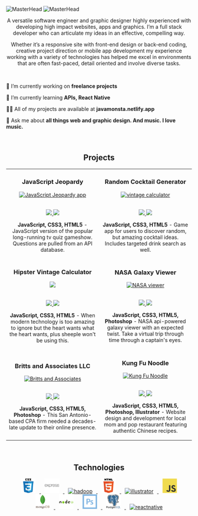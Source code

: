 ![MasterHead](https://github.com/Java-Monsta/Java-Monsta/blob/ffd20f1fafa270eccfd829196333e352fcab7fe6/gitProfilereverse.png#gh-light-mode-only)
![MasterHead](https://github.com/Java-Monsta/Java-Monsta/blob/81308ffece1fae48a6c24968cebd7f4fb4de17bd/gitProfileinverse.png#gh-dark-mode-only)

<p align="center">A versatile software engineer and graphic designer highly experienced with developing high impact websites, apps and graphics. I’m a full stack developer who can articulate my ideas in an effective, compelling way.</p>

<p align="center">Whether it’s a responsive site with front-end design or back-end coding, creative project direction or mobile app development my experience working with a variety of technologies has helped me excel in environments that are often fast-paced, detail oriented and involve diverse tasks.</p>

<br/>

<p align="left">🔭 I’m currently working on <b>freelance projects</b></>

<p align="left">🌱 I’m currently learning <b>APIs, React Native</b></>

<p align="left">👨‍💻 All of my projects are available at <b>javamonsta.netlify.app</b></>

<p align="left">💬 Ask me about <b>all things web and graphic design. And music. I love music.</b></>

<br/>
<br/>
<br/>

<h2 align="center">Projects</h2>
<div align="center">
	<table>
		<tr>
			<td width="50%">
				<h3 align="center" color="white">JavaScript Jeopardy</h2>
				<div align="center" >  
					<a href='https://jeopardy-online.netlify.app/'>
						<img src="https://github.com/Java-Monsta/Java-Monsta/blob/e4c5e6a22099fa92363ebaffb90252a20fad5084/jeopardy_preview.gif" alt="JavaScript Jeopardy app" height="100%" />
					</a>
					<br>
					<br>
					<p>
						<a href="https://github.com/Java-Monsta/Jeopardy-Game-app" target="_blank">
							<img src="https://img.shields.io/badge/Repo-lightgrey?style=for-the-badge&logo=github"/>
						</a>  
						<a href="https://jeopardy-online.netlify.app/" target="_blank">
							<img src="https://img.shields.io/badge/-website-green?style=for-the-badge&color=e8970c"/>
						</a>	
					</p>
					<p><strong>JavaScript, CSS3, HTML5</strong> - JavaScript version of the popular long-running tv quiz gameshow. Questions are pulled from an API database.</p>
				</div>
			</td>
			<td width="50%">
				<h3 align="center" color="white">Random Cocktail Generator</h2>
				<div align="center" >  
					<a href='https://random-cocktails.netlify.app/'>
						<img src="https://github.com/Java-Monsta/Java-Monsta/blob/1b1ebeb99eaa60c3037924ff492f2b0e403b780c/cocktail_app.gif" alt="vintage calculator" height="100%" />
					</a>
					<br>
					<br>
					<p>
						<a href="https://github.com/Java-Monsta/Random-Cocktail-Generator" target="_blank">
							<img src="https://img.shields.io/badge/Repo-lightgrey?style=for-the-badge&logo=github" />
						</a>  
						<a href="https://random-cocktails.netlify.app/" target="_blank">
							<img src="https://img.shields.io/badge/-website-green?style=for-the-badge&color=e8970c"/>
						</a>	
					</p>
					 <p><strong>JavaScript, CSS3, HTML5</strong> - Game app for users to discover random, but amazing cocktail ideas. Includes targeted drink search as well.</p>
				</div>
	<tr>
		<td width="50%">
			<h3 align="center" color="white">Hipster Vintage Calculator</h2>
			<div align="center" >  
				<a href='https://hipster-calculator.netlify.app/'>
					<img src="https://github.com/Java-Monsta/Hipster-Calculator-App/blob/d46e12b1e0915c90a984a6ff01df732718298a95/hipstercalc.gif" height="100%" />
				</a>
				<br>
				<br>
				<p>
					<a href="https://github.com/Java-Monsta/Hipster-Calculator-App" target="_blank">
						<img src="https://img.shields.io/badge/Repo-lightgrey?style=for-the-badge&logo=github"/>
					</a>  
					<a href="https://hipster-calculator.netlify.app/" target="_blank">
						<img src="https://img.shields.io/badge/-website-green?style=for-the-badge&color=e8970c"/>
					</a>	
				</p>
				<p><strong>JavaScript, CSS3, HTML5</strong> - When modern technology is too amazing to ignore but the heart wants what the heart wants, plus sheeple won't be using this.</p>
			</div>
		</td>
		<td width="50%">
			<h3 align="center" color="white">NASA Galaxy Viewer</h2>
			<div align="center" >  
				<a href='https://spaceflight.netlify.app/'>
					<img src="https://github.com/Java-Monsta/nasa-viewer-app/blob/0a25bec20838e3b2843767580d1aa25140e85e9b/NASAViewer.gif" alt="NASA viewer" height="100%" />
				</a>
				<br>
				<br>
				<p>
					<a href="https://github.com/Java-Monsta/nasa-viewer-app" target="_blank">
						<img src="https://img.shields.io/badge/Repo-lightgrey?style=for-the-badge&logo=github"/>
					</a>  
					<a href="https://spaceflight.netlify.app/" target="_blank">
						<img src="https://img.shields.io/badge/-website-green?style=for-the-badge&color=e8970c"/>
					</a>	
				</p>
				<p><strong>JavaScript, CSS3, HTML5, Photoshop</strong> - NASA api-powered galaxy viewer with an expected twist. Take a virtual trip through time through a captain's eyes.</p>
			</div>	
		</td>
		<tr>
			<td width="50%">
				<h3 align="center" color="white">Britts and Associates LLC</h2>
				<div align="center" >  
					<a href='https://britts.netlify.app/'>
						<img src="https://github.com/Java-Monsta/Portfolio-Site/blob/d2fa44eb53b1e91a9b8db57e3c058f6904bda652/BrittsThumb.gif" alt="Britts and Associates" height="100%" />
					</a>
					<br>
					<br>
					<p>
						<a href="https://github.com/Java-Monsta" target="_blank">
							<img src="https://img.shields.io/badge/Repo-lightgrey?style=for-the-badge&logo=github"/>
						</a>  
						<a href="https://britts.netlify.app/" target="_blank">
							<img src="https://img.shields.io/badge/-website-green?style=for-the-badge&color=e8970c"/>
						</a>	
					</p>
					<p><strong>JavaScript, CSS3, HTML5, Photoshop</strong> - This San Antonio-based CPA firm needed a decades-late update to their online presence.</p>
				</div>
			</td>
			<td width="50%">
				<h3 align="center" color="white">Kung Fu Noodle</h2>
				<div align="center" >  
					<a href='https://kung-fu-noodle.netlify.app/'>
						<img src="https://github.com/Java-Monsta/kung-fu-noodle/blob/db8481d60d8591df4c30706e0db603556b9bbf27/KungFuThumb.gif" alt="Kung Fu Noodle" height="100%" />
					</a>
					<br>
					<br>
					<p>
						<a href="https://github.com/Java-Monsta/kung-fu-noodle" target="_blank">
							<img src="https://img.shields.io/badge/Repo-lightgrey?style=for-the-badge&logo=github"/>
						</a>  
						<a href="https://kung-fu-noodle.netlify.app/" target="_blank">
							<img src="https://img.shields.io/badge/-website-green?style=for-the-badge&color=e8970c"/>
						</a>	
					</p>
					<p><strong>JavaScript, CSS3, HTML5, Photoshop, Illustrator</strong> - Website design and development for local mom and pop restaurant featuring authentic Chinese recipes.</p>
				</div>
			</td>
	</table>
</div>

<br/>

<h2 align="center">Technologies</h2>
<p align="center"> <a href="https://www.w3schools.com/css/" target="_blank" rel="noreferrer"> <img src="https://raw.githubusercontent.com/devicons/devicon/master/icons/css3/css3-original-wordmark.svg" alt="css3" width="40" height="40" hspace="10" /> </a> <a href="https://expressjs.com" target="_blank" rel="noreferrer"> <img src="https://raw.githubusercontent.com/devicons/devicon/master/icons/express/express-original-wordmark.svg" alt="express" width="40" height="40" hspace="10" /> </a> <a href="https://hadoop.apache.org/" target="_blank" rel="noreferrer"> <img src="https://www.vectorlogo.zone/logos/apache_hadoop/apache_hadoop-icon.svg" alt="hadoop" width="40" height="40" hspace="10" /> </a> <a href="https://www.w3.org/html/" target="_blank" rel="noreferrer"> <img src="https://raw.githubusercontent.com/devicons/devicon/master/icons/html5/html5-original-wordmark.svg" alt="html5" width="40" height="40" hspace="10" /> </a> <a href="https://www.adobe.com/in/products/illustrator.html" target="_blank" rel="noreferrer"> <img src="https://www.vectorlogo.zone/logos/adobe_illustrator/adobe_illustrator-icon.svg" alt="illustrator" width="40" height="40" hspace="10" /> </a> <a href="https://developer.mozilla.org/en-US/docs/Web/JavaScript" target="_blank" rel="noreferrer"> <img src="https://raw.githubusercontent.com/devicons/devicon/master/icons/javascript/javascript-original.svg" alt="javascript" width="40" height="40" hspace="10" /> </a> <a href="https://www.mongodb.com/" target="_blank" rel="noreferrer"> <img src="https://raw.githubusercontent.com/devicons/devicon/master/icons/mongodb/mongodb-original-wordmark.svg" alt="mongodb" width="40" height="40" hspace="10" /> </a> <a href="https://nodejs.org" target="_blank" rel="noreferrer"> <img src="https://raw.githubusercontent.com/devicons/devicon/master/icons/nodejs/nodejs-original-wordmark.svg" alt="nodejs" width="40" height="40" hspace="10" /> </a> <a href="https://www.photoshop.com/en" target="_blank" rel="noreferrer"> <img src="https://raw.githubusercontent.com/devicons/devicon/master/icons/photoshop/photoshop-line.svg" alt="photoshop" width="40" height="40" hspace="10" /> </a> <a href="https://www.postgresql.org" target="_blank" rel="noreferrer"> <img src="https://raw.githubusercontent.com/devicons/devicon/master/icons/postgresql/postgresql-original-wordmark.svg" alt="postgresql" width="40" height="40" hspace="10" /> </a> <a href="https://reactnative.dev/" target="_blank" rel="noreferrer"> <img src="https://reactnative.dev/img/header_logo.svg" alt="reactnative" width="40" height="40" hspace="10" /> </a> </p>
